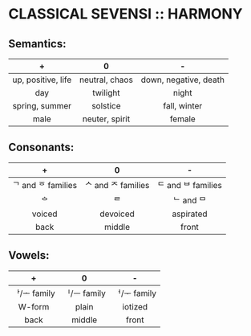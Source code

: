 #  CLASSICAL SEVENSI :: HARMONY  #

##  Semantics:  ##

|                +                |                0                |                -                |
| :-----------------------------: | :-----------------------------: | :-----------------------------: |
| up, positive, life              | neutral, chaos                  | down, negative, death           |
| day                             | twilight                        | night                           |
| spring, summer                  | solstice                        | fall, winter                    |
| male                            | neuter, spirit                  | female                          |

##  Consonants:  ##

|                +                |                0                |                -                |
| :-----------------------------: | :-----------------------------: | :-----------------------------: |
| &#x1100; and &#x1159; families  | &#x1109; and &#x110C; families  | &#x1103; and &#x1107; families  |
| &#x114C;                        | &#x1105;                        | &#x1102; and &#x1106;           |
| voiced                          | devoiced                        | aspirated                       |
| back                            | middle                          | front                           |

##  Vowels:  ##

|                +                |                0                |                -                |
| :-----------------------------: | :-----------------------------: | :-----------------------------: |
| &#x1161;/&#x1169; family        | &#x1175;/&#x1173; family        | &#x1165;/&#x116E; family        |
| W-form                          | plain                           | iotized                         |
| back                            | middle                          | front                           |

